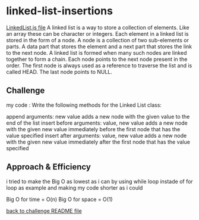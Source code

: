 # linked-list-insertions
[LinkedList.js file](linkedlist.md)
A linked list is a way to store a collection of elements. Like an array these can be character or integers. Each element in a linked list is stored in the form of a node.
A node is a collection of two sub-elements or parts. A data part that stores the element and a next part that stores the link to the next node.
A linked list is formed when many such nodes are linked together to form a chain. Each node points to the next node present in the order. The first node is always used as a reference to traverse the list and is called HEAD. The last node points to NULL.

## Challenge

my code :
Write the following methods for the Linked List class:

append
arguments: new value
adds a new node with the given value to the end of the list
insert before
arguments: value, new value
adds a new node with the given new value immediately before the first node that has the value specified
insert after
arguments: value, new value
adds a new node with the given new value immediately after the first node that has the value specified
## Approach & Efficiency
i tried to make the Big O as lowest as i can by using while loop instade of for loop as example
and making my code shorter as i could

Big O for time = O(n)
Big O for space = O(1)


[back to challenge README file ](../../README.md)
